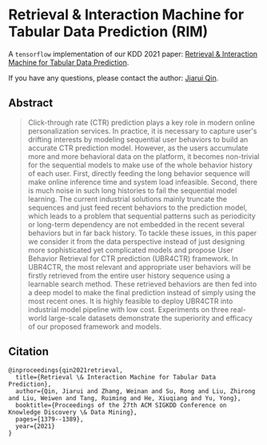 # Retrieval & Interaction Machine for Tabular Data Prediction (RIM)
A `tensorflow` implementation of our KDD 2021 paper:
[Retrieval & Interaction Machine for Tabular Data Prediction](https://arxiv.org/abs/2108.05252).

If you have any questions, please contact the author: [Jiarui Qin](http://jiaruiqin.me).

## Abstract
> Click-through rate (CTR) prediction plays a key role in modern online personalization services.
  In practice, it is necessary to capture user's drifting interests by modeling sequential user behaviors to build an accurate CTR prediction model. 
  However, as the users accumulate more and more behavioral data on the platform, it becomes non-trivial for the sequential models to make use of the whole behavior history of each user. First, directly feeding the long behavior sequence will make online inference time and system load infeasible. Second, there is much noise in such long histories to fail the sequential model learning.
  The current industrial solutions mainly truncate the sequences and just feed recent behaviors to the prediction model, which leads to a problem that sequential patterns such as periodicity or long-term dependency are not embedded in the recent several behaviors but in far back history.
  To tackle these issues, in this paper we consider it from the data perspective instead of just designing more sophisticated yet complicated models and propose User Behavior Retrieval for CTR prediction (UBR4CTR) framework. In UBR4CTR, the most relevant and appropriate user behaviors will be firstly retrieved from the entire user history sequence using a learnable search method. These retrieved behaviors are then fed into a deep model to make the final prediction instead of simply using the most recent ones. It is highly feasible to deploy UBR4CTR into industrial model pipeline with low cost. Experiments on three real-world large-scale datasets demonstrate the superiority and efficacy of our proposed framework and models.

## Citation
```
@inproceedings{qin2021retrieval,
  title={Retrieval \& Interaction Machine for Tabular Data Prediction},
  author={Qin, Jiarui and Zhang, Weinan and Su, Rong and Liu, Zhirong and Liu, Weiwen and Tang, Ruiming and He, Xiuqiang and Yu, Yong},
  booktitle={Proceedings of the 27th ACM SIGKDD Conference on Knowledge Discovery \& Data Mining},
  pages={1379--1389},
  year={2021}
}
```
